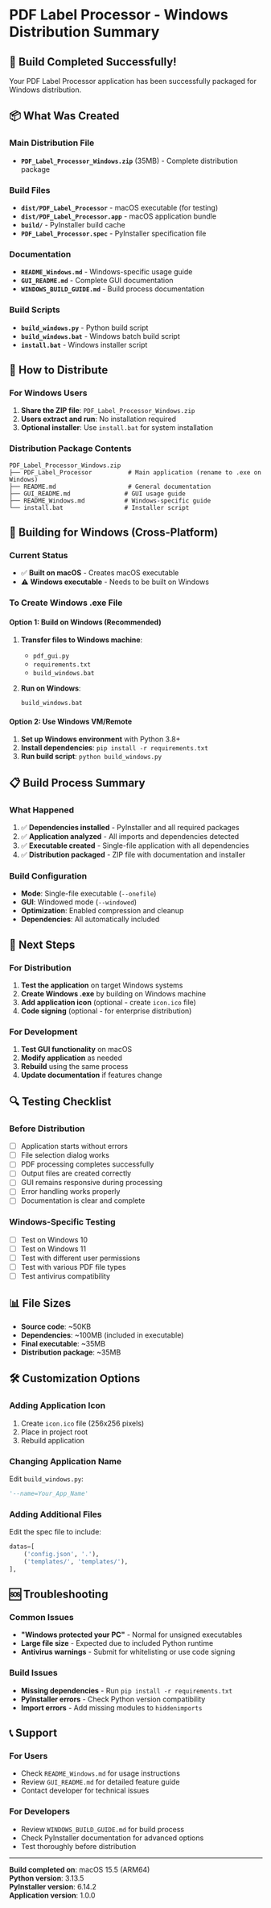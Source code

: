 # PDF Label Processor - Windows Distribution Summary

## 🎉 Build Completed Successfully!

Your PDF Label Processor application has been successfully packaged for Windows distribution.

## 📦 What Was Created

### Main Distribution File
- **`PDF_Label_Processor_Windows.zip`** (35MB) - Complete distribution package

### Build Files
- **`dist/PDF_Label_Processor`** - macOS executable (for testing)
- **`dist/PDF_Label_Processor.app`** - macOS application bundle
- **`build/`** - PyInstaller build cache
- **`PDF_Label_Processor.spec`** - PyInstaller specification file

### Documentation
- **`README_Windows.md`** - Windows-specific usage guide
- **`GUI_README.md`** - Complete GUI documentation
- **`WINDOWS_BUILD_GUIDE.md`** - Build process documentation

### Build Scripts
- **`build_windows.py`** - Python build script
- **`build_windows.bat`** - Windows batch build script
- **`install.bat`** - Windows installer script

## 🚀 How to Distribute

### For Windows Users
1. **Share the ZIP file**: `PDF_Label_Processor_Windows.zip`
2. **Users extract and run**: No installation required
3. **Optional installer**: Use `install.bat` for system installation

### Distribution Package Contents
```
PDF_Label_Processor_Windows.zip
├── PDF_Label_Processor          # Main application (rename to .exe on Windows)
├── README.md                    # General documentation
├── GUI_README.md               # GUI usage guide
├── README_Windows.md           # Windows-specific guide
└── install.bat                 # Installer script
```

## 🔧 Building for Windows (Cross-Platform)

### Current Status
- ✅ **Built on macOS** - Creates macOS executable
- ⚠️ **Windows executable** - Needs to be built on Windows

### To Create Windows .exe File

#### Option 1: Build on Windows (Recommended)
1. **Transfer files to Windows machine**:
   - `pdf_gui.py`
   - `requirements.txt`
   - `build_windows.bat`

2. **Run on Windows**:
   ```cmd
   build_windows.bat
   ```

#### Option 2: Use Windows VM/Remote
1. **Set up Windows environment** with Python 3.8+
2. **Install dependencies**: `pip install -r requirements.txt`
3. **Run build script**: `python build_windows.py`

## 📋 Build Process Summary

### What Happened
1. ✅ **Dependencies installed** - PyInstaller and all required packages
2. ✅ **Application analyzed** - All imports and dependencies detected
3. ✅ **Executable created** - Single-file application with all dependencies
4. ✅ **Distribution packaged** - ZIP file with documentation and installer

### Build Configuration
- **Mode**: Single-file executable (`--onefile`)
- **GUI**: Windowed mode (`--windowed`)
- **Optimization**: Enabled compression and cleanup
- **Dependencies**: All automatically included

## 🎯 Next Steps

### For Distribution
1. **Test the application** on target Windows systems
2. **Create Windows .exe** by building on Windows machine
3. **Add application icon** (optional - create `icon.ico` file)
4. **Code signing** (optional - for enterprise distribution)

### For Development
1. **Test GUI functionality** on macOS
2. **Modify application** as needed
3. **Rebuild** using the same process
4. **Update documentation** if features change

## 🔍 Testing Checklist

### Before Distribution
- [ ] Application starts without errors
- [ ] File selection dialog works
- [ ] PDF processing completes successfully
- [ ] Output files are created correctly
- [ ] GUI remains responsive during processing
- [ ] Error handling works properly
- [ ] Documentation is clear and complete

### Windows-Specific Testing
- [ ] Test on Windows 10
- [ ] Test on Windows 11
- [ ] Test with different user permissions
- [ ] Test with various PDF file types
- [ ] Test antivirus compatibility

## 📊 File Sizes

- **Source code**: ~50KB
- **Dependencies**: ~100MB (included in executable)
- **Final executable**: ~35MB
- **Distribution package**: ~35MB

## 🛠️ Customization Options

### Adding Application Icon
1. Create `icon.ico` file (256x256 pixels)
2. Place in project root
3. Rebuild application

### Changing Application Name
Edit `build_windows.py`:
```python
'--name=Your_App_Name'
```

### Adding Additional Files
Edit the spec file to include:
```python
datas=[
    ('config.json', '.'),
    ('templates/', 'templates/'),
],
```

## 🆘 Troubleshooting

### Common Issues
- **"Windows protected your PC"** - Normal for unsigned executables
- **Large file size** - Expected due to included Python runtime
- **Antivirus warnings** - Submit for whitelisting or use code signing

### Build Issues
- **Missing dependencies** - Run `pip install -r requirements.txt`
- **PyInstaller errors** - Check Python version compatibility
- **Import errors** - Add missing modules to `hiddenimports`

## 📞 Support

### For Users
- Check `README_Windows.md` for usage instructions
- Review `GUI_README.md` for detailed feature guide
- Contact developer for technical issues

### For Developers
- Review `WINDOWS_BUILD_GUIDE.md` for build process
- Check PyInstaller documentation for advanced options
- Test thoroughly before distribution

---

**Build completed on**: macOS 15.5 (ARM64)  
**Python version**: 3.13.5  
**PyInstaller version**: 6.14.2  
**Application version**: 1.0.0 